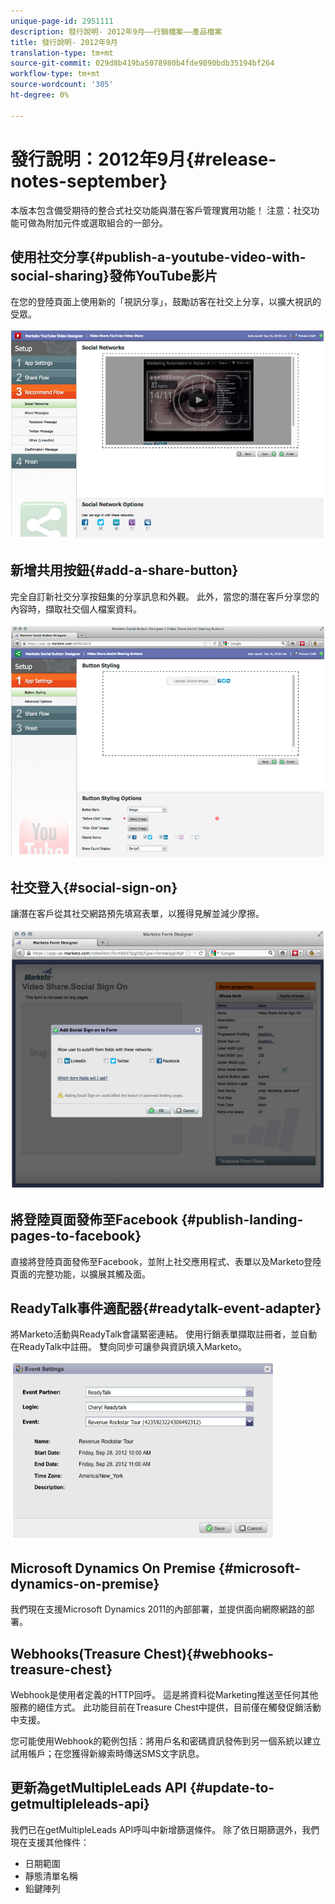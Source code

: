 ```yaml
---
unique-page-id: 2951111
description: 發行說明- 2012年9月——行銷檔案——產品檔案
title: 發行說明- 2012年9月
translation-type: tm+mt
source-git-commit: 029d8b419ba5078980b4fde9890bdb35194bf264
workflow-type: tm+mt
source-wordcount: '305'
ht-degree: 0%

---
```



# 發行說明：2012年9月{#release-notes-september}

本版本包含備受期待的整合式社交功能與潛在客戶管理實用功能！ 注意：社交功能可做為附加元件或選取組合的一部分。

## 使用社交分享{#publish-a-youtube-video-with-social-sharing}發佈YouTube影片

在您的登陸頁面上使用新的「視訊分享」，鼓勵訪客在社交上分享，以擴大視訊的受眾。

![](assets/image2014-9-23-10-3a39-3a21.png)

## 新增共用按鈕{#add-a-share-button}

完全自訂新社交分享按鈕集的分享訊息和外觀。 此外，當您的潛在客戶分享您的內容時，擷取社交個人檔案資料。

![](assets/image2014-9-23-10-3a39-3a46.png)

## 社交登入{#social-sign-on}

讓潛在客戶從其社交網路預先填寫表單，以獲得見解並減少摩擦。

![](assets/image2014-9-23-10-3a40-3a2.png)

## 將登陸頁面發佈至Facebook {#publish-landing-pages-to-facebook}

直接將登陸頁面發佈至Facebook，並附上社交應用程式、表單以及Marketo登陸頁面的完整功能，以擴展其觸及面。

## ReadyTalk事件適配器{#readytalk-event-adapter}

將Marketo活動與ReadyTalk會議緊密連結。 使用行銷表單擷取註冊者，並自動在ReadyTalk中註冊。 雙向同步可讓參與資訊填入Marketo。

![](assets/image2014-9-23-10-3a40-3a16.png)

## Microsoft Dynamics On Premise {#microsoft-dynamics-on-premise}

我們現在支援Microsoft Dynamics 2011的內部部署，並提供面向網際網路的部署。

## Webhooks(Treasure Chest){#webhooks-treasure-chest}

Webhook是使用者定義的HTTP回呼。 這是將資料從Marketing推送至任何其他服務的絕佳方式。 此功能目前在Treasure Chest中提供，目前僅在觸發促銷活動中支援。

您可能使用Webhook的範例包括：將用戶名和密碼資訊發佈到另一個系統以建立試用帳戶；在您獲得新線索時傳送SMS文字訊息。

## 更新為getMultipleLeads API {#update-to-getmultipleleads-api}

我們已在getMultipleLeads API呼叫中新增篩選條件。 除了依日期篩選外，我們現在支援其他條件：

* 日期範圍
* 靜態清單名稱
* 鉛鍵陣列
